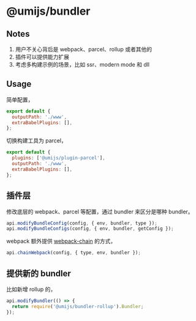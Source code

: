 # @umijs/bundler

## Notes

1. 用户不关心背后是 webpack、parcel、rollup 或者其他的
2. 插件可以提供能力扩展
3. 考虑多构建示例的场景，比如 ssr、modern mode 和 dll

## Usage

简单配置，

```js
export default {
  outputPath: './www',
  extraBabelPlugins: [],
};
```

切换构建工具为 parcel，

```js
export default {
  plugins: ['@umijs/plugin-parcel'],
  outputPath: './www',
  extraBabelPlugins: [],
};
```

## 插件层

修改底层的 webpack、parcel 等配置，通过 bundler 来区分是哪种 bundler。

```js
api.modifyBundleConfig(config, { env, bundler, type });
api.modifyBundleConfigs(config, { env, bundler, getConfig });
```

webpack 额外提供 [webpack-chain](https://github.com/neutrinojs/webpack-chain) 的方式，

```js
api.chainWebpack(config, { type, env, bundler });
```

## 提供新的 bundler

比如新增 rollup 的，

```js
api.modifyBundler(() => {
  return require('@umijs/bundler-rollup').Bundler;
});
```
